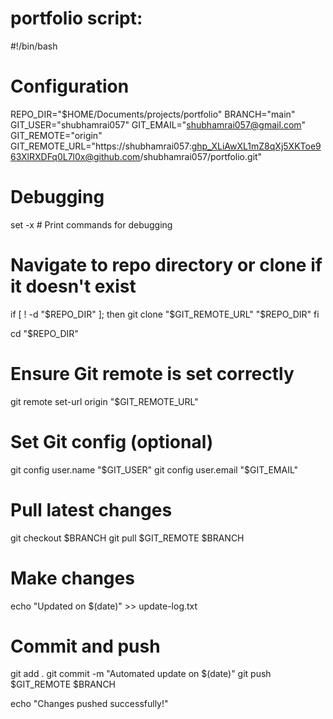 # portfolio script:
#!/bin/bash

# Configuration
REPO_DIR="$HOME/Documents/projects/portfolio"
BRANCH="main"
GIT_USER="shubhamrai057"
GIT_EMAIL="shubhamrai057@gmail.com"
GIT_REMOTE="origin"
GIT_REMOTE_URL="https://shubhamrai057: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@github.com/shubhamrai057/portfolio.git"

# Debugging
set -x  # Print commands for debugging

# Navigate to repo directory or clone if it doesn't exist
if [ ! -d "$REPO_DIR" ]; then
  git clone "$GIT_REMOTE_URL" "$REPO_DIR"
fi

cd "$REPO_DIR"

# Ensure Git remote is set correctly
git remote set-url origin "$GIT_REMOTE_URL"

# Set Git config (optional)
git config user.name "$GIT_USER"
git config user.email "$GIT_EMAIL"

# Pull latest changes
git checkout $BRANCH
git pull $GIT_REMOTE $BRANCH

# Make changes
echo "Updated on $(date)" >> update-log.txt

# Commit and push
git add .
git commit -m "Automated update on $(date)"
git push $GIT_REMOTE $BRANCH

echo "Changes pushed successfully!"
